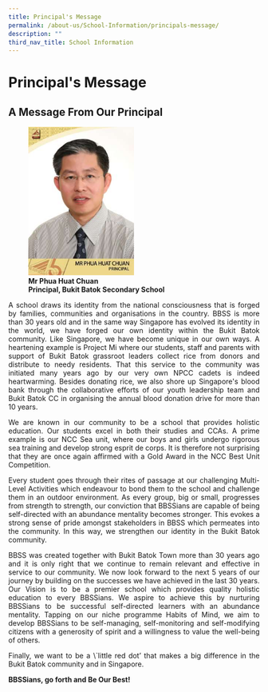 ```yaml
---
title: Principal's Message
permalink: /about-us/School-Information/principals-message/
description: ""
third_nav_title: School Information
---
```

# Principal's Message

## A Message From Our Principal


<figure>
	<img src="/images/About%20us/School%20Information/Mr%20Phua%20Huat%20Chuan%20(Principal).jpg"
     style="width:50%">
<figcaption>
	<strong> Mr Phua Huat Chuan<br>
Principal, Bukit Batok Secondary School</strong>
	</figcaption>
</figure>


<p style="text-align: justify;">A school draws its identity from the national consciousness that is forged by families, communities and organisations in the country. BBSS is more than 30 years old and in the same way Singapore has evolved its identity in the world, we have forged our own identity within the Bukit Batok community. Like Singapore, we have become unique in our own ways. A heartening example is Project Mi where our students, staff and parents with support of Bukit Batok grassroot leaders collect rice from donors and distribute to needy residents. That this service to the community was initiated many years ago by our very own NPCC cadets is indeed heartwarming. Besides donating rice, we also shore up Singapore's blood bank through the collaborative efforts of our youth leadership team and Bukit Batok CC in organising the annual blood donation drive for more than 10 years.  </p>

<p style="text-align: justify;">We are known in our community to be a school that provides holistic education. Our students excel in both their studies and CCAs. A prime example is our NCC Sea unit, where our boys and girls undergo rigorous sea training and develop strong esprit de corps. It is therefore not surprising that they are once again affirmed with a Gold Award in the NCC Best Unit Competition.</p>

<p style="text-align: justify;">Every student goes through their rites of passage at our challenging Multi-Level Activities which endeavour to bond them to the school and challenge them in an outdoor environment. As every group, big or small, progresses from strength to strength, our conviction that BBSSians are capable of being self-directed with an abundance mentality becomes stronger. This evokes a strong sense of pride amongst stakeholders in BBSS which permeates into the community. In this way, we strengthen our identity in the Bukit Batok community.</p>

<p style="text-align: justify;">BBSS was created together with Bukit Batok Town more than 30 years ago and it is only right that we continue to remain relevant and effective in service to our community. We now look forward to the next 5 years of our journey by building on the successes we have achieved in the last 30 years. Our Vision is to be a premier school which provides quality holistic education to every BBSSians. We aspire to achieve this by nurturing BBSSians to be successful self-directed learners with an abundance mentality. Tapping on our niche programme Habits of Mind, we aim to develop BBSSians to be self-managing, self-monitoring and self-modifying citizens with a generosity of spirit and a willingness to value the well-being of others.</p>

<p style="text-align: justify;">Finally, we want to be a \`little red dot’ that makes a big difference in the Bukit Batok community and in Singapore.</p>

**BBSSians, go forth and Be Our Best!**